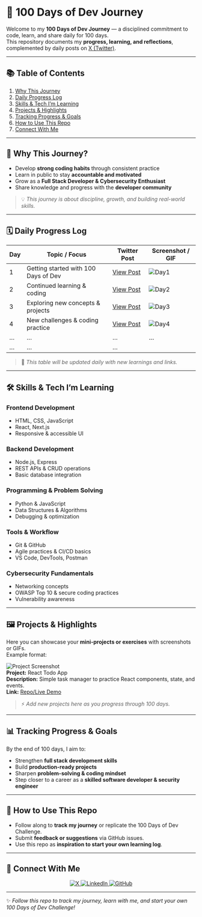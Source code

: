 # 🚀 100 Days of Dev Journey

Welcome to my **100 Days of Dev Journey** — a disciplined commitment to code, learn, and share daily for 100 days.  
This repository documents my **progress, learning, and reflections**, complemented by daily posts on [X (Twitter)](https://x.com/iam_vishant).

---

## 📚 Table of Contents
1. [Why This Journey](#-why-this-journey)  
2. [Daily Progress Log](#-daily-progress-log)  
3. [Skills & Tech I’m Learning](#-skills--tech-im-learning)  
4. [Projects & Highlights](#-projects--highlights)  
5. [Tracking Progress & Goals](#-tracking-progress--goals)  
6. [How to Use This Repo](#-how-to-use-this-repo)  
7. [Connect With Me](#-connect-with-me)  

---

## 🎯 Why This Journey?
- Develop **strong coding habits** through consistent practice  
- Learn in public to stay **accountable and motivated**  
- Grow as a **Full Stack Developer & Cybersecurity Enthusiast**  
- Share knowledge and progress with the **developer community**  

> 💡 *This journey is about discipline, growth, and building real-world skills.*  

---


## 🗓️ Daily Progress Log

| Day | Topic / Focus | Twitter Post | Screenshot / GIF |
|-----|---------------|--------------|-----------------|
| 1   | Getting started with 100 Days of Dev | [View Post](https://x.com/iam_vishant/status/1972357424683368703) | ![Day1](assets/day1.png) |
| 2   | Continued learning & coding | [View Post](https://x.com/iam_vishant/status/1972590231124930568) | ![Day2](assets/day2.png) |
| 3   | Exploring new concepts & projects | [View Post](https://x.com/iam_vishant/status/1973027167488635146) | ![Day3](assets/day3.png) |
| 4   | New challenges & coding practice | [View Post](https://x.com/iam_vishant/status/1973306941469610003) | ![Day4](assets/day4.png) |
| …   | … | … | … |
| …   | … | … |

> 📌 *This table will be updated daily with new learnings and links.*  

---

## 🛠️ Skills & Tech I’m Learning

### Frontend Development
- HTML, CSS, JavaScript  
- React, Next.js  
- Responsive & accessible UI  

### Backend Development
- Node.js, Express  
- REST APIs & CRUD operations  
- Basic database integration  

### Programming & Problem Solving
- Python & JavaScript  
- Data Structures & Algorithms  
- Debugging & optimization  

### Tools & Workflow
- Git & GitHub  
- Agile practices & CI/CD basics  
- VS Code, DevTools, Postman  

### Cybersecurity Fundamentals
- Networking concepts  
- OWASP Top 10 & secure coding practices  
- Vulnerability awareness  

---

## 🖼️ Projects & Highlights
Here you can showcase your **mini-projects or exercises** with screenshots or GIFs.  
Example format:  

![Project Screenshot](assets/project1.png)  
**Project:** React Todo App  
**Description:** Simple task manager to practice React components, state, and events.  
**Link:** [Repo/Live Demo](#)  

> ⚡ *Add new projects here as you progress through 100 days.*  

---

## 📊 Tracking Progress & Goals
By the end of 100 days, I aim to:  
- Strengthen **full stack development skills**  
- Build **production-ready projects**  
- Sharpen **problem-solving & coding mindset**  
- Step closer to a career as a **skilled software developer & security engineer**  

---

## 📝 How to Use This Repo
- Follow along to **track my journey** or replicate the 100 Days of Dev Challenge.  
- Submit **feedback or suggestions** via GitHub issues.  
- Use this repo as **inspiration to start your own learning log**.  

---

## 🔗 Connect With Me

<p align="center">
  <a href="https://x.com/iam_vishant">
    <img src="https://img.shields.io/badge/X%20(Twitter)-000000?style=for-the-badge&logo=x&logoColor=white&labelColor=000000" alt="X">
  </a>
  <a href="https://www.linkedin.com/in/vishant--chaudhary">
    <img src="https://img.shields.io/badge/LinkedIn-0A66C2?style=for-the-badge&logo=linkedin&logoColor=white&labelColor=0A66C2" alt="LinkedIn">
  </a>
  <a href="https://github.com/iam-vishant">
    <img src="https://img.shields.io/badge/GitHub-181717?style=for-the-badge&logo=github&logoColor=white&labelColor=181717" alt="GitHub">
  </a>
</p>

---

✨ *Follow this repo to track my journey, learn with me, and start your own 100 Days of Dev Challenge!*  
